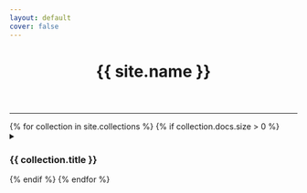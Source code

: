 ```yaml
---
layout: default
cover: false
---
```


<header>
  <h1>{{ site.name }}</h1>
</header>

<hr class="stylish"/>

<main class="home-main">
  {% for collection in site.collections %}
    {% if collection.docs.size > 0 %}
    <section id="posts">
      <details {% if collection.default_open %}open{% endif %}>
        <summary>
          <h3 class="home-page-heading">{{ collection.title }}</h3>
        </summary>
        <div class="parent">
          {% for post in collection.docs %}
          <div class="post-wrapper">
            <time class="post-date" datetime="{{ post.date | date_to_xmlschema }}">{{ post.date | date: "%m/%Y" }}</time>
            <a class="post-link" href="{{ post.url }}">
              {{ post.title }}
            </a>
          </div>
          {% endfor %}
        </div>
      </details>
    </section>
    {% endif %}
  {% endfor %}
</main>